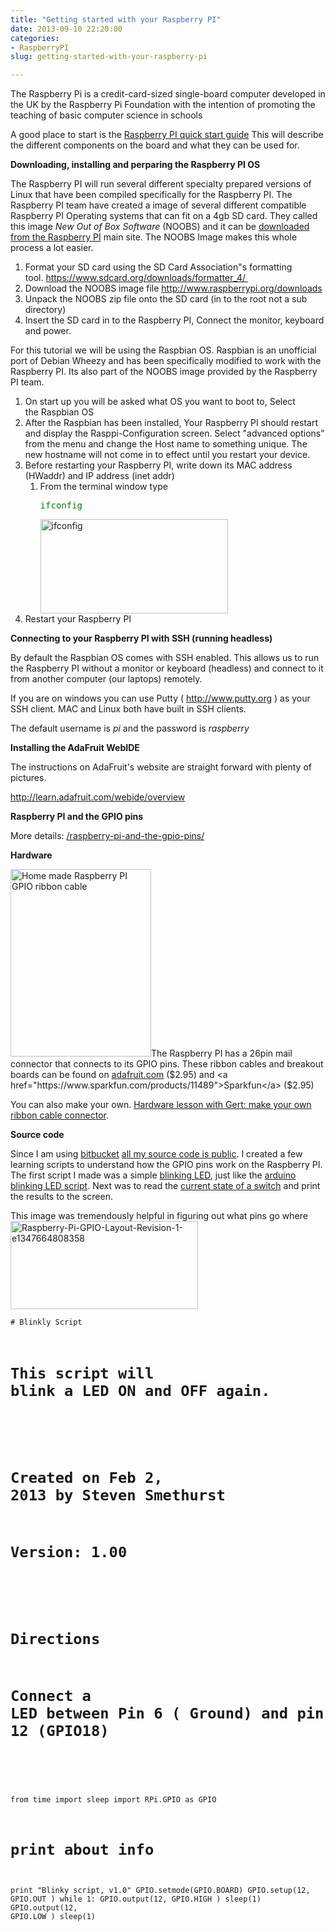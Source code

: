 ```yaml
---
title: "Getting started with your Raspberry PI"
date: 2013-09-10 22:20:00
categories:
- RaspberryPI
slug: getting-started-with-your-raspberry-pi

---
```


The Raspberry Pi is a credit-card-sized single-board computer developed in the UK by the Raspberry Pi Foundation with the intention of promoting the teaching of basic computer science in schools

A good place to start is the <a href="http://www.raspberrypi.org/wp-content/uploads/2012/04/quick-start-guide-v2_1.pdf">Raspberry PI quick start guide</a> This will describe the different components on the board and what they can be used for.

<strong>Downloading, installing and perparing the Raspberry PI OS</strong>

The Raspberry PI will run several different specialty prepared versions of Linux that have been compiled specifically for the Raspberry PI. The Raspberry PI team have created a image of several different compatible Raspberry PI Operating systems that can fit on a 4gb SD card. They called this image <em>New Out of Box Software </em>(NOOBS) and it can be <a href="http://www.raspberrypi.org/downloads">downloaded from the Raspberry PI</a> main site. The NOOBS Image makes this whole process a lot easier.
<ol>
	<li>Format your SD card using the SD Card Association&quot;s formatting tool. <a href="https://www.sdcard.org/downloads/formatter_4/ ">https://www.sdcard.org/downloads/formatter_4/ </a></li>
	<li>Download the NOOBS image file
<a href="http://www.raspberrypi.org/downloads">http://www.raspberrypi.org/downloads</a></li>
	<li>Unpack the NOOBS zip file onto the SD card (in to the root not a sub directory)</li>
	<li>Insert the SD card in to the Raspberry PI, Connect the monitor, keyboard and power.</li>
</ol>
For this tutorial we will be using the Raspbian OS. Raspbian is an unofficial port of Debian Wheezy and has been specifically modified to work with the Raspberry PI. Its also part of the NOOBS image provided by the Raspberry PI team.
<ol>
	<li>On start up you will be asked what OS you want to boot to, Select the Raspbian OS</li>
	<li>After the Raspbian has been installed, Your Raspberry PI should restart and display the Rasppi-Configuration screen. Select "advanced options" from the menu and change the Host name to something unique. The new hostname will not come in to effect until you restart your device.</li>
	<li>Before restarting your Raspberry PI, write down its MAC address (HWaddr) and IP address (inet addr)
<ol>
	<li>From the terminal window type
<pre><span style="color: #008000;">ifconfig</span></pre>
<a href="/public/uploads/2013/09/ifconfig.png"><img alt="ifconfig" src="/public/uploads/2013/09/ifconfig-300x151.png" width="300" height="151" /></a></li>
</ol>
</li>
	<li>Restart your Raspberry PI</li>
</ol>
<strong>Connecting to your Raspberry PI with SSH (running headless) </strong>

By default the Raspbian OS comes with SSH enabled. This allows us to run the Raspberry PI without a monitor or keyboard (headless) and connect to it from another computer (our laptops) remotely.

If you are on windows you can use Putty ( <a href="http://www.putty.org/" target="_new">http://www.putty.org</a> ) as your SSH client. MAC and Linux both have built in SSH clients.

The default username is <em>pi</em> and the password is <em>raspberry</em>

<strong>Installing the AdaFruit WebIDE</strong>

The instructions on AdaFruit's website are straight forward with plenty of pictures.

<a href="http://learn.adafruit.com/webide/overview">http://learn.adafruit.com/webide/overview</a>

<strong>Raspberry PI and the GPIO pins</strong>

More details: <a href="/raspberry-pi-and-the-gpio-pins/">/raspberry-pi-and-the-gpio-pins/</a>

<strong>Hardware </strong>

<a href="/public/uploads/2013/02/2013-01-31-23.07.11.jpg"><img class="alignright" alt="Home made Raspberry PI GPIO ribbon cable" src="/public/uploads/2013/02/2013-01-31-23.07.11-225x300.jpg" width="225" height="300" /></a>The Raspberry PI has a 26pin mail connector that connects to its GPIO pins. These ribbon cables and breakout boards can be found on <a href="http://www.adafruit.com/products/862">adafruit.com</a> ($2.95) and <a href="https://www.sparkfun.com/products/11489">Sparkfun</a> ($2.95)

You can also make your own. <a href="http://www.raspberrypi.org/archives/1404">Hardware lesson with Gert: make your own ribbon cable connector</a>.

<strong>Source code </strong>

Since I am using <a href="https://bitbucket.org/">bitbucket</a> <a href="https://github.com/funvill/RaspberryPIExamples/tree/master/examples">all my source code is public</a>. I created a few learning scripts to understand how the GPIO pins work on the Raspberry PI. The first script I made was a simple <a href="https://bitbucket.org/funvill/my-pi-projects/src/d0ebc27c2dd1/examples/Blinky.py?at=master">blinking LED</a>, just like the <a href="https://gist.github.com/anonymous/4728721">arduino blinking LED script</a>. Next was to read the <a href="https://bitbucket.org/funvill/my-pi-projects/src/d0ebc27c2dd1/examples/DigitalRead.py?at=master">current state of a switch</a> and print the results to the screen.

This image was tremendously helpful in figuring out what pins go where<a href="/public/uploads/2013/02/Raspberry-Pi-GPIO-Layout-Revision-1-e1347664808358.png"><img alt="Raspberry-Pi-GPIO-Layout-Revision-1-e1347664808358" src="/public/uploads/2013/02/Raspberry-Pi-GPIO-Layout-Revision-1-e1347664808358-300x141.png" width="300" height="141" /></a>

<code># Blinkly Script
# This script will blink a LED ON and OFF again.
#
# Created on Feb 2, 2013 by Steven Smethurst
# Version: 1.00
#
# Directions
# Connect a LED between Pin 6 ( Ground) and pin 12 (GPIO18)
#
from time import sleep
import RPi.GPIO as GPIO
# print about info
print "Blinky script, v1.0"
GPIO.setmode(GPIO.BOARD)
GPIO.setup(12, GPIO.OUT )
while 1:
GPIO.output(12, GPIO.HIGH )
sleep(1)
GPIO.output(12, GPIO.LOW )
sleep(1)
</code>
